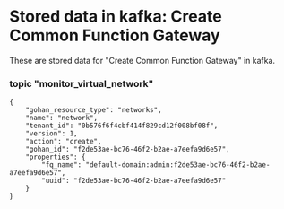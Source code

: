 # Stored data in kafka: Create Common Function Gateway

These are stored data for "Create Common Function Gateway" in kafka.

### topic "monitor_virtual_network"
```
{
    "gohan_resource_type": "networks",
    "name": "network",
    "tenant_id": "0b576f6f4cbf414f829cd12f008bf08f",
    "version": 1,
    "action": "create",
    "gohan_id": "f2de53ae-bc76-46f2-b2ae-a7eefa9d6e57",
    "properties": {
        "fq_name": "default-domain:admin:f2de53ae-bc76-46f2-b2ae-a7eefa9d6e57",
        "uuid": "f2de53ae-bc76-46f2-b2ae-a7eefa9d6e57"
    }
}
```
